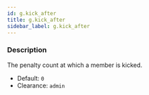 ```yaml
---
id: g.kick_after
title: g.kick_after
sidebar_label: g.kick_after
---
```


### Description

The penalty count at which a member is kicked.

* Default: `0`
* Clearance: `admin`
